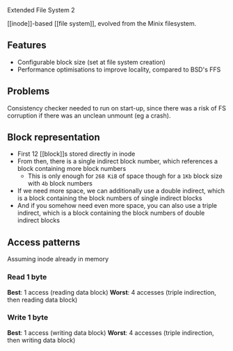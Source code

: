 Extended File System 2

[[inode]]-based [[file system]], evolved from the Minix filesystem.

## Features
- Configurable block size (set at file system creation)
- Performance optimisations to improve locality, compared to BSD's FFS

## Problems
Consistency checker needed to run on start-up, since there was a risk of FS corruption if there was an unclean unmount (eg a crash).

## Block representation
- First 12 [[block]]s stored directly in inode
- From then, there is a single indirect block number, which references a block containing more block numbers
	- This is only enough for `268 KiB` of space though for a `1Kb` block size with `4b` block numbers
- If we need more space, we can additionally use a double indirect, which is a block containing the block numbers of single indirect blocks
- And if you somehow need even more space, you can also use a triple indirect, which is a block containing the block numbers of double indirect blocks

## Access patterns
Assuming inode already in memory

### Read 1 byte
**Best**: 1 access (reading data block)
**Worst**: 4 accesses (triple indirection, then reading data block)

### Write 1 byte
**Best**: 1 access (writing data block)
**Worst**: 4 accesses (triple indirection, then writing data block)
